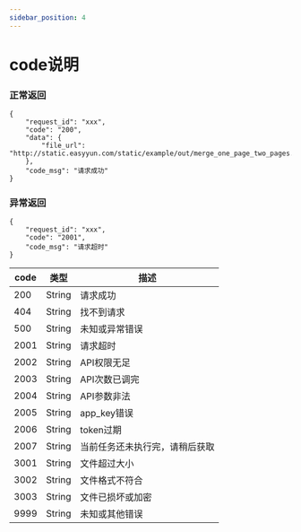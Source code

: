 ```yaml
---
sidebar_position: 4
---
```


# code说明



### 正常返回
```
{
	"request_id": "xxx",
	"code": "200",
	"data": {
		"file_url": "http://static.easyyun.com/static/example/out/merge_one_page_two_pages.pdf"
	},
	"code_msg": "请求成功"
}
```

### 异常返回
```
{
	"request_id": "xxx",
	"code": "2001",
	"code_msg": "请求超时"
}
```

| code | 类型 | 描述 |
| --- | --- | --- |
| 200 | String | 请求成功 |
| 404 | String | 找不到请求 |
| 500 | String | 未知或异常错误 |
| 2001 | String | 请求超时 |
| 2002 | String | API权限无足 |
| 2003 | String | API次数已调完 |
| 2004 | String | API参数非法 |
| 2005 | String | app_key错误 |
| 2006 | String | token过期 |
| 2007 | String | 当前任务还未执行完，请稍后获取 |
| 3001 | String | 文件超过大小 |
| 3002 | String | 文件格式不符合 |
| 3003 | String | 文件已损坏或加密 |
| 9999 | String | 未知或其他错误 |



